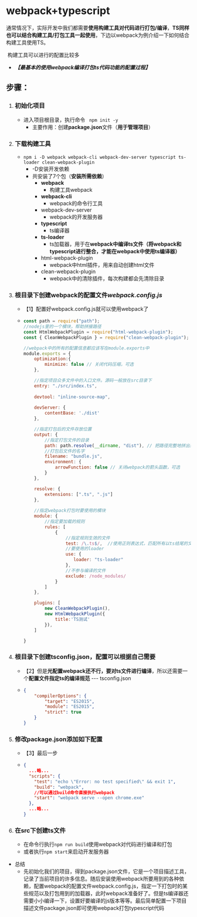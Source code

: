 # webpack+typescript

通常情况下，实际开发中我们都需要**使用构建工具对代码进行打包/编译**，**TS同样也可以结合构建工具/打包工具一起使用**，下边以webpack为例介绍一下如何结合构建工具使用TS。

​		构建工具可以进行的配置比较多

- ***【最基本的使用webpack编译打包ts代码功能的配置过程】***

## 步骤：

1. ### 初始化项目

   - 进入项目根目录，执行命令 ``` npm init -y```
     - 主要作用：创建**package.json**文件（**用于管理项目**）

2. ### 下载构建工具

   - ```npm i -D webpack webpack-cli webpack-dev-server typescript ts-loader clean-webpack-plugin```
     - -D安装开发依赖 
     - 共安装了7个包（**安装所需依赖**）
       - **webpack**
         - 构建工具webpack
       - **webpack-cli**
         - webpack的命令行工具
       - webpack-dev-server
         - webpack的开发服务器
       - **typescript**
         - ts编译器
       - **ts-loader**
         - ts加载器，用于在**webpack中编译ts文件（将webpack和typescript进行整合，才能在webpack中使用ts编译器）**
       - html-webpack-plugin
         - webpack中html插件，用来自动创建html文件
       - clean-webpack-plugin
         - webpack中的清除插件，每次构建都会先清除目录

3. ### 根目录下创建webpack的配置文件*webpack.config.js*

   - 【1】配置好webpack.config.js就可以使用webpack了

   - ```javascript
     const path = require("path");
     //nodejs里的一个模块，帮助拼接路径
     const HtmlWebpackPlugin = require("html-webpack-plugin");
     const { CleanWebpackPlugin } = require("clean-webpack-plugin");
     
     //webpack中的所有的配置信息都应该写在module.exports中
     module.exports = {
         optimization:{
             minimize: false // 关闭代码压缩，可选
         },
     
         //指定项目众多文件中的入口文件。源码一般放在src目录下
         entry: "./src/index.ts",
         
         devtool: "inline-source-map",
         
         devServer: {
             contentBase: './dist'
         },
     
         //指定打包后的文件存放位置
         output: {
             //指定打包文件的目录
             path: path.resolve(__dirname, "dist"), // 把路径完整地拼出来
             //打包后文件的名字
             filename: "bundle.js",
             environment: {
                 arrowFunction: false // 关闭webpack的箭头函数，可选
             }
         },
     
         resolve: {
             extensions: [".ts", ".js"]
         },
         
         //指定webpack打包时要使用的模块
         module: {
             //指定要加载的规则
             rules: [
                 {
                     //指定规则生效的文件
                     test: /\.ts$/,  //使用正则表达式，匹配所有以ts结尾的文件进行编译
                     //要使用的loader
                     use: {
                        loader: "ts-loader"     
                     },
                     //不参与编译的文件
                     exclude: /node_modules/
                 }
             ]
         },
     
         plugins: [
             new CleanWebpackPlugin(),
             new HtmlWebpackPlugin({
                 title:'TS测试'
             }),
         ]
     
     }
     ```

4. ### 根目录下创建tsconfig.json，配置可以根据自己需要

   - 【2】但是**光配置webpack还不行，要对ts文件进行编译**，所以还需要一个**配置文件指定ts的编译规范** --- tsconfig.json

   - ```json
     {
         "compilerOptions": {
             "target": "ES2015",
             "module": "ES2015",
             "strict": true
         }
     }
     ```

5. ### 修改package.json添加如下配置

   - 【3】最后一步

   - ```json
     {
       ...略...
       "scripts": {
         "test": "echo \"Error: no test specified\" && exit 1",
         "build": "webpack",
         //可以通过build命令直接执行webpack
         "start": "webpack serve --open chrome.exe"
       },
       ...略...
     }
     ```

6. ### 在src下创建ts文件

   - 在命令行执行```npm run build```使用webpack对代码进行编译和打包
   - 或者执行```npm start```来启动开发服务器

- 总结
  - 先初始化我们的项目，得到package.json文件，它是一个项目描述工具，记录了当前项目的许多信息。随后安装使用webpack所要用到的各种依赖，配置webpack的配置文件webpack.config.js，指定一下打包时的某些规范以及打包用到的加载器，此时webpack准备好了。但是ts编译器还需要小小编译一下，设置好要编译的js版本等等。最后简单配置一下项目描述文件package.json即可使用webpack打包typescript代码